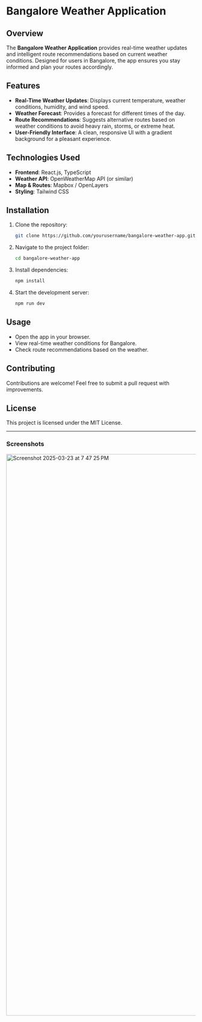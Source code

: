 # Bangalore Weather Application

## Overview
The **Bangalore Weather Application** provides real-time weather updates and intelligent route recommendations based on current weather conditions. Designed for users in Bangalore, the app ensures you stay informed and plan your routes accordingly.

## Features
- **Real-Time Weather Updates**: Displays current temperature, weather conditions, humidity, and wind speed.
- **Weather Forecast**: Provides a forecast for different times of the day.
- **Route Recommendations**: Suggests alternative routes based on weather conditions to avoid heavy rain, storms, or extreme heat.
- **User-Friendly Interface**: A clean, responsive UI with a gradient background for a pleasant experience.

## Technologies Used
- **Frontend**: React.js, TypeScript
- **Weather API**: OpenWeatherMap API (or similar)
- **Map & Routes**: Mapbox / OpenLayers
- **Styling**: Tailwind CSS

## Installation
1. Clone the repository:
   ```sh
   git clone https://github.com/yourusername/bangalore-weather-app.git
   ```
2. Navigate to the project folder:
   ```sh
   cd bangalore-weather-app
   ```
3. Install dependencies:
   ```sh
   npm install
   ```
4. Start the development server:
   ```sh
   npm run dev
   ```

## Usage
- Open the app in your browser.
- View real-time weather conditions for Bangalore.
- Check route recommendations based on the weather.

## Contributing
Contributions are welcome! Feel free to submit a pull request with improvements.

## License
This project is licensed under the MIT License.

---

### Screenshots
<img width="1492" alt="Screenshot 2025-03-23 at 7 47 25 PM" src="https://github.com/user-attachments/assets/32746a4b-1fda-48e9-a4a9-a205e0078831" />
